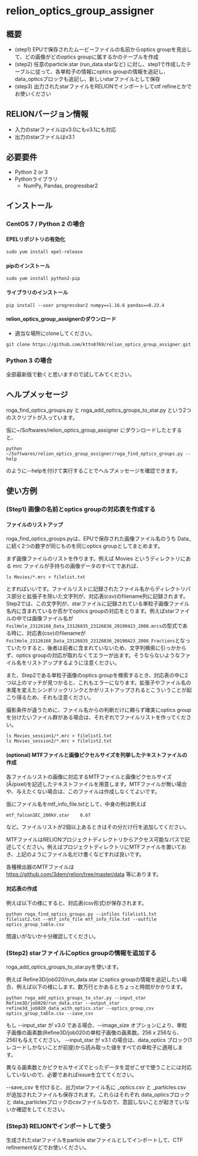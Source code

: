 # relion_optics_group_assigner
## 概要
* (step1) EPUで保存されたムービーファイルの名前からoptics groupを見出して、どの画像がどのoptics groupに属するかのテーブルを作成
* (step2) 任意のparticle.star (run_data.starなど) に対し、step1で作成したテーブルに従って、各単粒子の情報にoptics groupの情報を追記し、data_opticsブロックも追記し、新しいstarファイルとして保存
* (step3) 出力されたstarファイルをRELIONでインポートしてctf refineとかでお使いください

## RELIONバージョン情報
* 入力のstarファイルはv3.0にもv3.1にも対応
* 出力のstarファイルはv3.1

## 必要要件
* Python 2 or 3
* Pythonライブラリ
  * NumPy, Pandas, progressbar2

## インストール
### CentOS 7 / Python 2 の場合
#### EPELリポジトリの有効化
`sudo yum install epel-release`

#### pipのインストール
`sudo yum install python2-pip`

#### ライブラリのインストール
```pip install --user progressbar2 numpy==1.16.6 pandas==0.23.4```

#### relion_optics_group_assignerのダウンロード
* 適当な場所にcloneしてください。

`git clone https://github.com/kttn8769/relion_optics_group_assigner.git`

### Python 3 の場合
全部最新版で動くと思いますので試してみてください。

## ヘルプメッセージ
roga_find_optics_groups.py と roga_add_optics_groups_to_star.py という2つのスクリプトが入っています。

仮に~/Softwares/relion_optics_group_assigner にダウンロードしたとすると、

`python ~/Softwares/relion_optics_group_assigner/roga_find_optics_groups.py --help`

のように--helpを付けて実行することでヘルプメッセージを確認できます。

## 使い方例
### (Step1) 画像の名前とoptics groupの対応表を作成する
#### ファイルのリストアップ
roga_find_optics_groups.pyは、EPUで保存された画像ファイル名のうち Data_ に続く2つの数字が同じものを同じoptics groupとしてまとめます。

まず画像ファイルのリストを作ります。例えば Movies というディレクトリにある mrc ファイルが手持ちの画像データのすべてであれば、

```
ls Movies/*.mrc > filelist.txt
```

とすればいいです。ファイルリストに記録されたファイル名からディレクトリパス部分と拡張子を除いた文字列が、対応表(csv)のfilename列に記録されます。Step2では、この文字列が、starファイルに記録されている単粒子画像ファイル名内に含まれているか否かでoptics groupの対応をとります。例えばstarファイルの中では画像ファイル名が `FoilHole_23126168_Data_23126835_23126836_20190423_2008.mrcs`の型式である時に、対応表(csv)のfilenameが`FoilHole_23126168_Data_23126835_23126836_20190423_2008_Fractions`となっていたりすると、後者は前者に含まれていないため、文字列検索に引っかからず、optics groupの対応が取れなくてエラーが出ます。そうならないようなファイル名をリストアップするように注意ください。

また、Step2である単粒子画像のoptics groupを検索するとき、対応表の中に2つ以上のマッチが見つかると、これもエラーになります。拡張子やファイル名の末尾を変えたシンボリックリンクとかがリストアップされるとこういうことが起こり得るため、それも注意ください。

撮影条件が違うために、ファイル名からの判断だけに頼らず確実にoptics groupを分けたいファイル群がある場合は、それぞれでファイルリストを作ってください。

```
ls Movies_session1/*.mrc > filelist1.txt
ls Movies_session2/*.mrc > filelist2.txt
```

#### (optional) MTFファイルと画像ピクセルサイズを列挙したテキストファイルの作成
各ファイルリストの画像に対応するMTFファイルと画像ピクセルサイズ(Å/pixel)を記述したテキストファイルを用意します。MTFファイルが無い場合や、与えたくない場合は、このファイルは作成しなくてよいです。

仮にファイル名をmtf_info_file.txtとして、中身の例は例えば

```
mtf_falcon3EC_200kV.star    0.67
```

など。ファイルリストが2個以上あるときはその分だけ行を追加してください。

MTFファイルはRELIONプロジェクトディレクトリからアクセス可能なパスで記述してください。例えばプロジェクトディレクトリにMTFファイルを置いておき、上記のようにファイル名だけ書くなどすれば良いです。

各種検出器のMTFファイルは https://github.com/3dem/relion/tree/master/data 等にあります。

#### 対応表の作成
例えば以下の様にすると、対応表(csv形式)が保存されます。

```
python roga_find_optics_groups.py --infiles filelist1.txt filelist2.txt --mtf_info_file mtf_info_file.txt --outfile optics_group_table.csv
```

間違いがないか十分確認してください。


### (Step2) starファイルにoptics groupの情報を追加する
roga_add_optics_groups_to_star.pyを使います。

例えば Refine3D/job020/run_data.star にoptics groupの情報を追記したい場合、例えば以下の様にします。数万行とかあるとちょっと時間がかかります。

```
python roga_add_optics_groups_to_star.py --input_star Refine3D/job020/run_data.star --output_star refine3d_job020_data_with_optics.star --optics_group_csv optics_group_table.csv --save_csv
```

もし --input_star が v3.0 である場合、--image_size オプションにより、単粒子画像の画素数(Refine3D/job020の単粒子画像の画素数。256 x 256なら、256)も与えてください。 --input_star が v3.1 の場合は、data_optics ブロック(1レコードしかないことが前提)から読み取った値をすべての単粒子に適用します。

異なる画素数とかピクセルサイズでとったデータを混ぜこぜで使うことには対応していないので、必要であればissueを立ててください。

--save_csv を付けると、出力starファイル名に _optics.csv と _particles.csv が追加されたファイルも保存されます。これらはそれぞれ data_opticsブロックと data_particlesブロックのcsvファイルなので、意図しないことが起きていないか確認をしてください。


### (Step3) RELIONでインポートして使う
生成されたstarファイルをparticle starファイルとしてインポートして、CTF refinementなどでお使いください。




